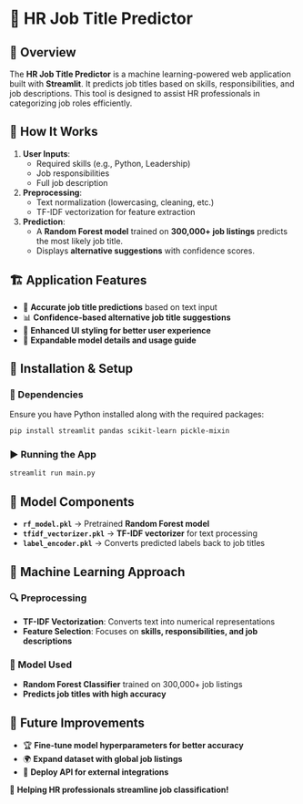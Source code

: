 # 👔 HR Job Title Predictor

## 🚀 Overview
The **HR Job Title Predictor** is a machine learning-powered web application built with **Streamlit**. It predicts job titles based on skills, responsibilities, and job descriptions. This tool is designed to assist HR professionals in categorizing job roles efficiently.

## 📂 How It Works
1. **User Inputs**:
   - Required skills (e.g., Python, Leadership)
   - Job responsibilities
   - Full job description
2. **Preprocessing**:
   - Text normalization (lowercasing, cleaning, etc.)
   - TF-IDF vectorization for feature extraction
3. **Prediction**:
   - A **Random Forest model** trained on **300,000+ job listings** predicts the most likely job title.
   - Displays **alternative suggestions** with confidence scores.

## 🏗 Application Features
- 🎯 **Accurate job title predictions** based on text input
- 📊 **Confidence-based alternative job title suggestions**
- 🎨 **Enhanced UI styling for better user experience**
- 📂 **Expandable model details and usage guide**

## 📌 Installation & Setup
### 🔧 Dependencies
Ensure you have Python installed along with the required packages:
```bash
pip install streamlit pandas scikit-learn pickle-mixin
```

### ▶ Running the App
```bash
streamlit run main.py
```

## 📜 Model Components
- **`rf_model.pkl`** → Pretrained **Random Forest model**
- **`tfidf_vectorizer.pkl`** → **TF-IDF vectorizer** for text processing
- **`label_encoder.pkl`** → Converts predicted labels back to job titles

## 🧠 Machine Learning Approach
### 🔍 Preprocessing
- **TF-IDF Vectorization**: Converts text into numerical representations
- **Feature Selection**: Focuses on **skills, responsibilities, and job descriptions**

### 🤖 Model Used
- **Random Forest Classifier** trained on 300,000+ job listings
- **Predicts job titles with high accuracy**

## 🔮 Future Improvements
- 🏆 **Fine-tune model hyperparameters for better accuracy**
- 🌍 **Expand dataset with global job listings**
- 📡 **Deploy API for external integrations**

🚀 **Helping HR professionals streamline job classification!**

